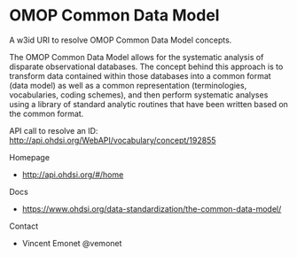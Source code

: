 OMOP Common Data Model
=======

A w3id URI to resolve OMOP Common Data Model concepts.

The OMOP Common Data Model allows for the systematic analysis of  disparate observational databases. The concept behind this approach is  to transform data contained within those databases into a common format  (data model) as well as a common representation (terminologies,  vocabularies, coding schemes), and then perform systematic analyses  using a library of standard analytic routines that have been written  based on the common format.

API call to resolve an ID: http://api.ohdsi.org/WebAPI/vocabulary/concept/192855


Homepage
* http://api.ohdsi.org/#/home

Docs
* https://www.ohdsi.org/data-standardization/the-common-data-model/

Contact
* Vincent Emonet @vemonet

